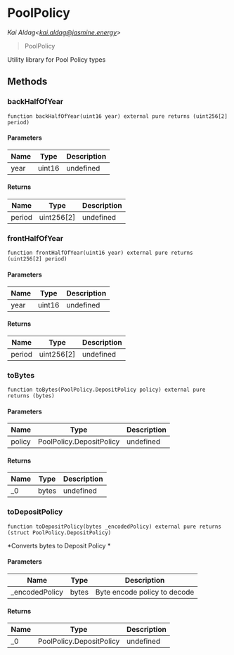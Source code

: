 # PoolPolicy

*Kai Aldag&lt;kai.aldag@jasmine.energy&gt;*

> PoolPolicy

Utility library for Pool Policy types



## Methods

### backHalfOfYear

```solidity
function backHalfOfYear(uint16 year) external pure returns (uint256[2] period)
```





#### Parameters

| Name | Type | Description |
|---|---|---|
| year | uint16 | undefined |

#### Returns

| Name | Type | Description |
|---|---|---|
| period | uint256[2] | undefined |

### frontHalfOfYear

```solidity
function frontHalfOfYear(uint16 year) external pure returns (uint256[2] period)
```





#### Parameters

| Name | Type | Description |
|---|---|---|
| year | uint16 | undefined |

#### Returns

| Name | Type | Description |
|---|---|---|
| period | uint256[2] | undefined |

### toBytes

```solidity
function toBytes(PoolPolicy.DepositPolicy policy) external pure returns (bytes)
```





#### Parameters

| Name | Type | Description |
|---|---|---|
| policy | PoolPolicy.DepositPolicy | undefined |

#### Returns

| Name | Type | Description |
|---|---|---|
| _0 | bytes | undefined |

### toDepositPolicy

```solidity
function toDepositPolicy(bytes _encodedPolicy) external pure returns (struct PoolPolicy.DepositPolicy)
```



*Converts bytes to Deposit Policy *

#### Parameters

| Name | Type | Description |
|---|---|---|
| _encodedPolicy | bytes | Byte encode policy to decode |

#### Returns

| Name | Type | Description |
|---|---|---|
| _0 | PoolPolicy.DepositPolicy | undefined |




